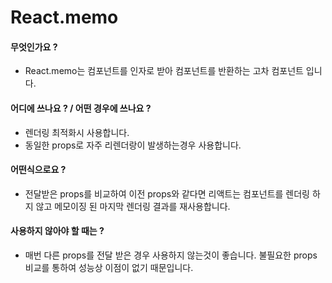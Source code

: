 # React.memo

#### 무엇인가요 ?
- React.memo는 컴포넌트를 인자로 받아 컴포넌트를 반환하는 고차 컴포넌트 입니다.

#### 어디에 쓰나요 ? / 어떤 경우에 쓰나요 ?
- 렌더링 최적화시 사용합니다. 
- 동일한 props로 자주 리렌더랑이 발생하는경우 사용합니다.

#### 어떤식으로요 ?
- 전달받은 props를 비교하여 이전 props와 같다면 리액트는 컴포넌트를 렌더링 하지 않고 메모이징 된 마지막 렌더링 결과를 재사용합니다.

#### 사용하지 않아야 할 때는 ?
- 매번 다른 props를 전달 받은 경우 사용하지 않는것이 좋습니다. 불필요한 props 비교를 통하여 성능상 이점이 없기 때문입니다. 